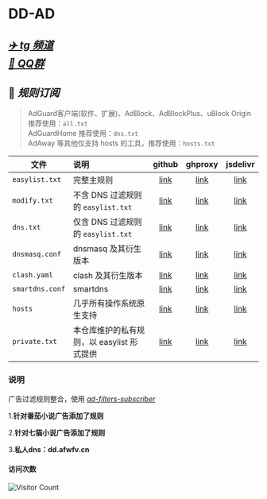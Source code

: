 # DD-AD

## [***✈️ tg 频道***](https://t.me/DDadsss)</br>[***🐧 QQ群***](http://qm.qq.com/cgi-bin/qm/qr?_wv=1027&k=z4tq1QhIHdGOX6PslCFBqDRBqH6WGfXb&authKey=Inrcu9LZL6G6%2F26qpdxo9WEAw0nQuJ%2FpIqGuKsrX1kOgSVSZRQkyLxqfvKoJDlEB&noverify=0&group_code=666178576)

## 🎯 ***规则订阅***

> AdGuard客户端(软件、扩展)、AdBlock、AdBlockPlus、uBlock Origin 推荐使用：`all.txt`</br>
> AdGuardHome 推荐使用：`dns.txt`</br>
> AdAway 等其他仅支持 hosts 的工具，推荐使用：`hosts.txt`

| 文件              | 说明                          |        github        |         ghproxy          |         jsdelivr          |
|-----------------|:----------------------------|:--------------------:|:------------------------:|:-------------------------:|
| `easylist.txt`  | 完整主规则                       | [link][easylist-raw] | [link][easylist-ghproxy] | [link][easylist-jsdelivr] |
| `modify.txt`    | 不含 DNS 过滤规则的 `easylist.txt` |  [link][modify-raw]  |  [link][modify-ghproxy]  |  [link][modify-jsdelivr]  |
| `dns.txt`       | 仅含 DNS 过滤规则的 `easylist.txt` |   [link][dns-raw]    |   [link][dns-ghproxy]    |   [link][dns-jsdelivr]    |
| `dnsmasq.conf`  | dnsmasq 及其衍生版本              | [link][dnsmasq-raw]  | [link][dnsmasq-ghproxy]  | [link][dnsmasq-jsdelivr]  |
| `clash.yaml`    | clash 及其衍生版本                |  [link][clash-raw]   |  [link][clash-ghproxy]   |  [link][clash-jsdelivr]   |
| `smartdns.conf` | smartdns                    | [link][smartdns-raw] | [link][smartdns-ghproxy] | [link][smartdns-jsdelivr] |
| `hosts`         | 几乎所有操作系统原生支持                |  [link][hosts-raw]   |  [link][hosts-ghproxy]   |  [link][hosts-jsdelivr]   |
| `private.txt`   | 本仓库维护的私有规则，以 easylist 形式提供  | [link][private-raw]  | [link][private-ghproxy]  | [link][private-jsdelivr]  |

[easylist-raw]: https://raw.githubusercontent.com/afwfv/DD-AD/refs/heads/release/easylist.txt

[easylist-ghproxy]: https://ghproxy.net/https://raw.githubusercontent.com/afwfv/DD-AD/refs/heads/release/easylist.txt

[easylist-jsdelivr]: https://gcore.jsdelivr.net/gh/afwfv/DD-AD@refs/heads/release/easylist.txt

[modify-raw]: https://raw.githubusercontent.com/afwfv/DD-AD/refs/heads/release/modify.txt

[modify-ghproxy]: https://ghproxy.net/https://raw.githubusercontent.com/afwfv/DD-AD/refs/heads/release/modify.txt

[modify-jsdelivr]: https://gcore.jsdelivr.net/gh/afwfv/DD-AD@refs/heads/release/modify.txt

[dns-raw]: https://raw.githubusercontent.com/afwfv/DD-AD/refs/heads/release/dns.txt

[dns-ghproxy]: https://ghproxy.net/https://raw.githubusercontent.com/afwfv/DD-AD/refs/heads/release/dns.txt

[dns-jsdelivr]: https://gcore.jsdelivr.net/gh/afwfv/DD-AD@refs/heads/release/dns.txt

[dnsmasq-raw]: https://raw.githubusercontent.com/afwfv/DD-AD/refs/heads/release/dnsmasq.conf

[dnsmasq-ghproxy]: https://ghproxy.net/https://raw.githubusercontent.com/afwfv/DD-AD/refs/heads/release/dnsmasq.conf

[dnsmasq-jsdelivr]: https://gcore.jsdelivr.net/gh/afwfv/DD-AD@refs/heads/release/dnsmasq.conf

[clash-raw]: https://raw.githubusercontent.com/afwfv/DD-AD/refs/heads/release/clash.yaml

[clash-ghproxy]: https://ghproxy.net/https://raw.githubusercontent.com/afwfv/DD-AD/refs/heads/release/clash.yaml

[clash-jsdelivr]: https://gcore.jsdelivr.net/gh/afwfv/DD-AD@refs/heads/release/clash.yaml

[smartdns-raw]: https://raw.githubusercontent.com/afwfv/DD-AD/refs/heads/release/smartdns.conf

[smartdns-ghproxy]: https://ghproxy.net/https://raw.githubusercontent.com/afwfv/DD-AD/refs/heads/release/smartdns.conf

[smartdns-jsdelivr]: https://gcore.jsdelivr.net/gh/afwfv/DD-AD@refs/heads/release/smartdns.conf

[hosts-raw]: https://raw.githubusercontent.com/afwfv/DD-AD/refs/heads/release/hosts

[hosts-ghproxy]: https://ghproxy.net/https://raw.githubusercontent.com/afwfv/DD-AD/refs/heads/release/hosts

[hosts-jsdelivr]: https://gcore.jsdelivr.net/gh/afwfv/DD-AD@refs/heads/release/hosts

[private-raw]: https://raw.githubusercontent.com/afwfv/DD-AD/refs/heads/release/private.txt

[private-ghproxy]: https://ghproxy.net/https://raw.githubusercontent.com/afwfv/DD-AD/refs/heads/release/private.txt

[private-jsdelivr]: https://gcore.jsdelivr.net/gh/afwfv/DD-AD@refs/heads/release/private.txt

### 说明

广告过滤规则整合，使用 *[ad-filters-subscriber](https://github.com/fordes123/ad-filters-subscriber)*

1.**针对番茄小说广告添加了规则**

2.**针对七猫小说广告添加了规则**

3.**私人dns：dd.afwfv.cn**

#### 访问次数

![Visitor Count](https://profile-counter.glitch.me/afwfv/count.svg)
